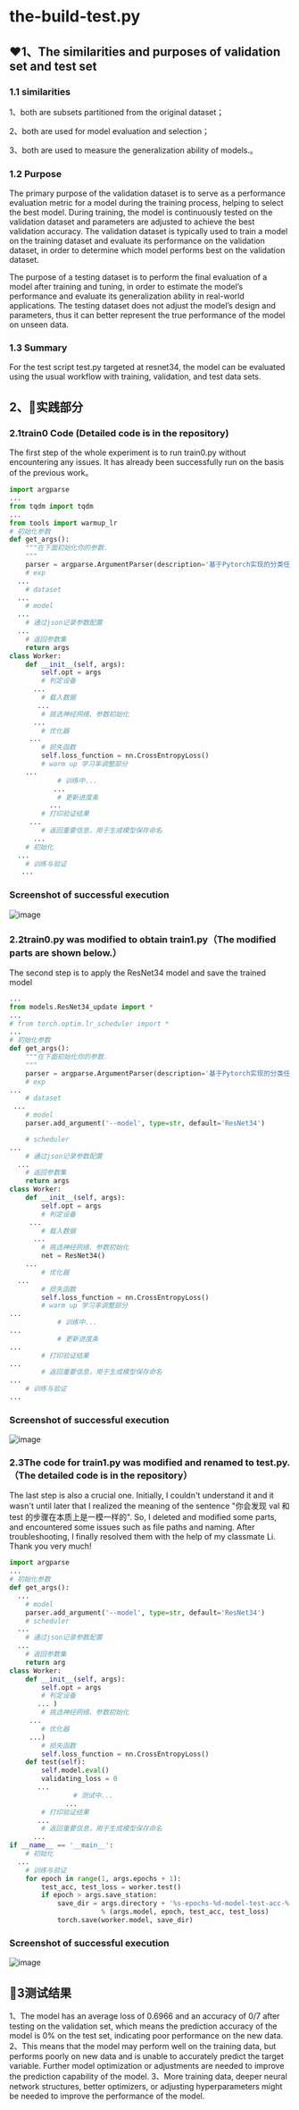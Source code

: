 # the-build-test.py
## ❤1、The similarities and purposes of validation set and test set
### 1.1 similarities
1、both are subsets partitioned from the original dataset； 

2、both are used for model evaluation and selection；

3、both are used to measure the generalization ability of models.。

### 1.2 Purpose
The primary purpose of the validation dataset is to serve as a performance evaluation metric for a model during the training process, helping to select the best model. During training, the model is continuously tested on the validation dataset and parameters are adjusted to achieve the best validation accuracy.
The validation dataset is typically used to train a model on the training dataset and evaluate its performance on the validation dataset, in order to determine which model performs best on the validation dataset.

The purpose of a testing dataset is to perform the final evaluation of a model after training and tuning, in order to estimate the model’s performance and evaluate its generalization ability in real-world applications.
The testing dataset does not adjust the model’s design and parameters, thus it can better represent the true performance of the model on unseen data.

### 1.3 Summary
For the test script test.py targeted at resnet34, the model can be evaluated using the usual workflow with training, validation, and test data sets.

## 2、🧡实践部分
### 2.1train0 Code (Detailed code is in the repository)

The first step of the whole experiment is to run train0.py without encountering any issues. It has already been successfully run on the basis of the previous work。
``` python 
import argparse
...
from tqdm import tqdm
...
from tools import warmup_lr
# 初始化参数
def get_args():
    """在下面初始化你的参数.
    """
    parser = argparse.ArgumentParser(description='基于Pytorch实现的分类任务')
    # exp
  ...
    # dataset
  ...
    # model
  ...
    # 通过json记录参数配置
  ...
    # 返回参数集
    return args
class Worker:
    def __init__(self, args):
        self.opt = args
        # 判定设备
      ...
        # 载入数据
       ...
        # 挑选神经网络、参数初始化
      ...
        # 优化器
     ...
        # 损失函数
        self.loss_function = nn.CrossEntropyLoss()
        # warm up 学习率调整部分
    ...
            # 训练中...
           ...
            # 更新进度条
          ...
        # 打印验证结果
     ...
        # 返回重要信息，用于生成模型保存命名
      ...
    # 初始化
  ...
    # 训练与验证
   ...
```
### Screenshot of successful execution
![image](https://github.com/4521junjie/the-build-test.py/assets/119326710/f145cba5-fa7f-47c9-8b06-0b7d3d46bec6)


### 2.2train0.py was modified to obtain train1.py（The modified parts are shown below.）
The second step is to apply the ResNet34 model and save the trained model
```python
...
from models.ResNet34_update import *
...
# from torch.optim.lr_scheduler import *
...
# 初始化参数
def get_args():
    """在下面初始化你的参数.
    """
    parser = argparse.ArgumentParser(description='基于Pytorch实现的分类任务')
    # exp
...
    # dataset
 ...
    # model
    parser.add_argument('--model', type=str, default='ResNet34')

    # scheduler
...
    # 通过json记录参数配置
  ...
    # 返回参数集
    return args
class Worker:
    def __init__(self, args):
        self.opt = args
        # 判定设备
     ...
        # 载入数据
      ...
        # 挑选神经网络、参数初始化
        net = ResNet34()
    ...
        # 优化器
  ...
        # 损失函数
        self.loss_function = nn.CrossEntropyLoss()
        # warm up 学习率调整部分
...
            # 训练中...
...
            # 更新进度条
...
        # 打印验证结果
...
        # 返回重要信息，用于生成模型保存命名
...
    # 训练与验证
...
```
### Screenshot of successful execution
![image](https://github.com/4521junjie/the-build-test.py/assets/119326710/5c7672fb-2baa-4521-b36e-9796a7656f21)

### 2.3The code for train1.py was modified and renamed to test.py.（The detailed code is in the repository）
The last step is also a crucial one. Initially, I couldn't understand it and it wasn't until later that I realized the meaning of the sentence "你会发现 val 和 test 的步骤在本质上是一模一样的". So, I deleted and modified some parts, and encountered some issues such as file paths and naming. After troubleshooting, I finally resolved them with the help of my classmate Li. Thank you very much!

```python
import argparse
...
# 初始化参数
def get_args():
  ...
    # model
    parser.add_argument('--model', type=str, default='ResNet34')
    # scheduler
  ...
    # 通过json记录参数配置
  ...
    # 返回参数集
    return arg
class Worker:
    def __init__(self, args):
        self.opt = args
        # 判定设备
       ... )
        # 挑选神经网络、参数初始化
     ...
        # 优化器
     ...)
        # 损失函数
        self.loss_function = nn.CrossEntropyLoss()
    def test(self):
        self.model.eval()
        validating_loss = 0
       ...
                # 测试中...
              ...
        # 打印验证结果
       ...
        # 返回重要信息，用于生成模型保存命名
      ...
if __name__ == '__main__':
    # 初始化
  ...
    # 训练与验证
    for epoch in range(1, args.epochs + 1):
        test_acc, test_loss = worker.test()
        if epoch > args.save_station:
            save_dir = args.directory + '%s-epochs-%d-model-test-acc-%.3f-loss-%.6f.pt' \
                       % (args.model, epoch, test_acc, test_loss)
            torch.save(worker.model, save_dir)
```
### Screenshot of successful execution
![image](https://github.com/4521junjie/the-build-test.py/assets/119326710/a677dfe7-424c-4261-b8ed-04be63aa3eca)
## 💛3测试结果
1、The model has an average loss of 0.6966 and an accuracy of 0/7 after testing on the validation set, which means the prediction accuracy of the model is 0% on the test set, indicating poor performance on the new data.
2、This means that the model may perform well on the training data, but performs poorly on new data and is unable to accurately predict the target variable. Further model optimization or adjustments are needed to improve the prediction capability of the model.
3、More training data, deeper neural network structures, better optimizers, or adjusting hyperparameters might be needed to improve the performance of the model.






























